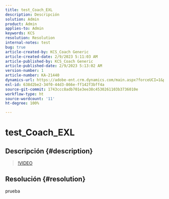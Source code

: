 ```yaml
---
title: test_Coach_EXL
description: Descripción
solution: Admin
product: Admin
applies-to: Admin
keywords: KCS
resolution: Resolution
internal-notes: test
bug: true
article-created-by: KCS_Coach Generic
article-created-date: 2/9/2023 5:11:03 AM
article-published-by: KCS_Coach Generic
article-published-date: 2/9/2023 5:13:02 AM
version-number: 1
article-number: KA-21440
dynamics-url: https://adobe-ent.crm.dynamics.com/main.aspx?forceUCI=1&pagetype=entityrecord&etn=knowledgearticle&id=c779831f-38a8-ed11-aad1-6045bd0067ea
exl-id: 638d2be2-34f0-44d3-866e-ff142f3bff4a
source-git-commit: 1743ccc8adb701e3ee38c4530261103b3736010e
workflow-type: ht
source-wordcount: '11'
ht-degree: 100%

---
```


# test_Coach_EXL

## Descripción {#description}



>[!VIDEO](https://video.tv.adobe.com/v/18696?quality=9&amp;learn=on)




## Resolución {#resolution}


prueba
